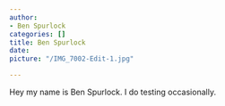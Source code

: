 ```yaml
---
author:
- Ben Spurlock
categories: []
title: Ben Spurlock
date: 
picture: "/IMG_7002-Edit-1.jpg"

---
```

Hey my name is Ben Spurlock. I do testing occasionally.